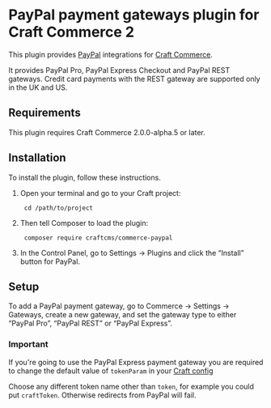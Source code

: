 PayPal payment gateways plugin for Craft Commerce 2
=======================

This plugin provides [PayPal](https://www.paypal.com/) integrations for [Craft Commerce](https://craftcommerce.com/).

It provides PayPal Pro, PayPal Express Checkout and PayPal REST gateways. Credit card payments with the REST gateway are supported only in the UK and US.

## Requirements

This plugin requires Craft Commerce 2.0.0-alpha.5 or later.


## Installation

To install the plugin, follow these instructions.

1. Open your terminal and go to your Craft project:

        cd /path/to/project

2. Then tell Composer to load the plugin:

        composer require craftcms/commerce-paypal

3. In the Control Panel, go to Settings → Plugins and click the “Install” button for PayPal.

## Setup

To add a PayPal payment gateway, go to Commerce → Settings → Gateways, create a new gateway, and set the gateway type to either “PayPal Pro”, “PayPal REST” or “PayPal Express”.

### Important
If you're going to use the PayPal Express payment gateway you are required to change the default value of ```tokenParam``` in your
[Craft config](https://docs.craftcms.com/api/v3/craft-config-generalconfig.html#$tokenParam-detail)

Choose any different token name other than ```token```, for example you could put ```craftToken```. Otherwise redirects from PayPal will fail.
